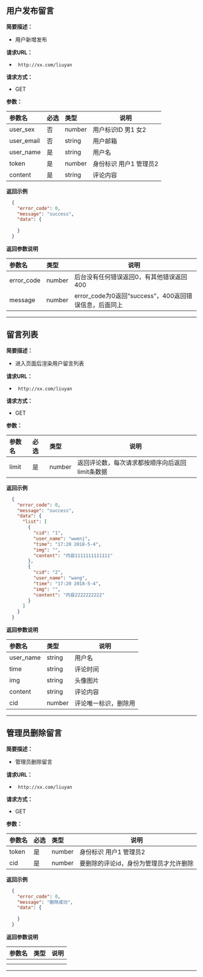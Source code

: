 ## 用户发布留言

**简要描述：** 

- 用户新增发布

**请求URL：** 

- ` http://xx.com/liuyan`

**请求方式：**

- GET

**参数：** 

| 参数名     | 必选 | 类型   | 说明                    |
| :--------- | :--- | :----- | ----------------------- |
| user_sex   | 否   | number | 用户标识ID 男1 女2      |
| user_email | 否   | string | 用户邮箱                |
| user_name  | 是   | string | 用户名                  |
| token      | 是   | number | 身份标识  用户1 管理员2 |
| content    | 是   | string | 评论内容                |

 **返回示例**

```json
  {
    "error_code": 0,
    "message": "success",
    "data": {
      
    }
  }
```

 **返回参数说明** 

| 参数名     | 类型   | 说明                                                  |
| :--------- | :----- | ----------------------------------------------------- |
| error_code | number | 后台没有任何错误返回0，有其他错误返回400              |
| message    | number | error_code为0返回“success”，400返回错误信息，后面同上 |

------

## 留言列表

**简要描述：** 

- 进入页面后渲染用户留言列表

**请求URL：** 

- ` http://xx.com/liuyan`

**请求方式：**

- GET

**参数：** 

| 参数名 | 必选 | 类型   | 说明                                            |
| :----- | :--- | :----- | ----------------------------------------------- |
| limit  | 是   | number | 返回评论数，每次请求都按顺序向后返回limit条数据 |

 **返回示例**

```json
  {
    "error_code": 0,
    "message": "success",
    "data": {
      "list": [
        {
          "cid": "1",
          "user_name": "wwenj",
          "time": "17:20 2018-5-4",
          "img": "",
          "content": "内容1111111111111"
        },
        {
          "cid": "2",
          "user_name": "wang",
          "time": "17:20 2018-5-4",
          "img": "",
          "content": "内容2222222222"
        }
      ]
    }
  }
```

 **返回参数说明** 

| 参数名    | 类型   | 说明                 |
| :-------- | :----- | -------------------- |
| user_name | string | 用户名               |
| time      | string | 评论时间             |
| img       | string | 头像图片             |
| content   | string | 评论内容             |
| cid       | number | 评论唯一标识，删除用 |

------

## 管理员删除留言

**简要描述：** 

- 管理员删除留言

**请求URL：** 

- ` http://xx.com/liuyan`

**请求方式：**

- GET

**参数：** 

| 参数名 | 必选 | 类型   | 说明                                   |
| :----- | :--- | :----- | -------------------------------------- |
| token  | 是   | number | 身份标识  用户1 管理员2                |
| cid    | 是   | number | 要删除的评论id，身份为管理员才允许删除 |

 **返回示例**

```json
  {
    "error_code": 0,
    "message": "删除成功",
    "data": {
      
    }
  }
```

 **返回参数说明** 

| 参数名 | 类型 | 说明 |
| :----- | :--- | ---- |
|        |      |      |
|        |      |      |

------

## 